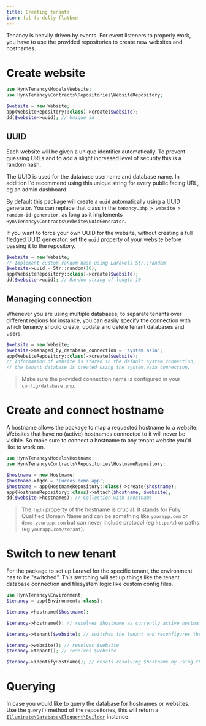 ```yaml
---
title: Creating tenants
icon: fal fa-dolly-flatbed
---
```


Tenancy is heavily driven by events. For event listeners to properly work, you
have to use the provided repositories to create new websites and hostnames.

# Create website

```php
use Hyn\Tenancy\Models\Website;
use Hyn\Tenancy\Contracts\Repositories\WebsiteRepository;

$website = new Website;
app(WebsiteRepository::class)->create($website);
dd($website->uuid); // Unique id
```

## UUID

Each website will be given a unique identifier automatically. To prevent
guessing URLs and to add a slight increased level of security this is a
random hash. 

The UUID is used for the database username and database name. In addition
I'd recommend using this unique string for every public facing URL, eg
an admin dashboard.

By default this package will create a `uuid` automatically
using a UUID generator. You can replace that class in the 
`tenancy.php > website > random-id-generator`, as long as it implements
`Hyn\Tenancy\Contracts\Website\UuidGenerator`.

If you want to force your own UUID for the website, without creating a full
fledged UUID generator, set the `uuid` property of your website before passing
it to the repository. 

```php
$website = new Website;
// Implement custom random hash using Laravels Str::random
$website->uuid = Str::random(10);
app(WebsiteRepository::class)->create($website);
dd($website->uuid); // Random string of length 10
```

## Managing connection

Whenever you are using multiple databases, to separate tenants over different
regions for instance, you can easily specify the connection with which tenancy
should create, update and delete tenant databases and users.

```php
$website = new Website;
$website->managed_by_database_connection = 'system.asia';
app(WebsiteRepository::class)->create($website);
// Information of website is stored in the default system connection,
// the tenant database is created using the system.asia connection.
```

> Make sure the provided connection name is configured in your `config/database.php`.


# Create and connect hostname

A hostname allows the package to map a requested hostname to a website. Websites
that have no (active) hostnames connected to it will never be visible. So make
sure to connect a hostname to any tenant website you'd like to work on.

```php
use Hyn\Tenancy\Models\Hostname;
use Hyn\Tenancy\Contracts\Repositories\HostnameRepository;

$hostname = new Hostname;
$hostname->fqdn = 'luceos.demo.app';
$hostname = app(HostnameRepository::class)->create($hostname);
app(HostnameRepository::class)->attach($hostname, $website);
dd($website->hostnames); // Collection with $hostname
```

> The `fqdn` property of the hostname is crucial. It stands for
Fully Qualified Domain Name and can be something like `yourapp.com` or
`demo.yourapp.com` but can never include protocol (eg `http://`) or paths
(eg `yourapp.com/tenant`).

# Switch to new tenant

For the package to set up Laravel for the specific tenant, the environment has to be
"switched". This switching will set up things like the tenant database connection and
filesystem logic like custom config files.

```php
use Hyn\Tenancy\Environment;
$tenancy = app(Environment::class);

$tenancy->hostname($hostname);

$tenancy->hostname(); // resolves $hostname as currently active hostname

$tenancy->tenant($website); // switches the tenant and reconfigures the app

$tenancy->website(); // resolves $website
$tenancy->tenant(); // resolves $website

$tenancy->identifyHostname(); // resets resolving $hostname by using the Request
```

# Querying

In case you would like to query the database for hostnames or websites. Use the
`query()` method of the repositories, this will return a [`Illuminate\Database\Eloquent\Builder`][query-builder]
instance.

[query-builder]: https://laravel.com/docs/5.8/queries
